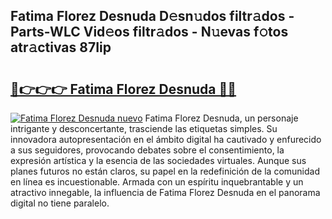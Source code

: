 ## Fatima Florez Desnuda D𝚎sn𝚞dos filtr𝚊dos - Parts-WLC Vid𝚎os filtr𝚊dos - N𝚞evas f𝚘tos atr𝚊ctivas 87Iip

# <h2><a href="http://mb4moi.tromn.icu/?c=Fatima+Florez+Desnuda">🔗👉👉👉 Fatima Florez Desnuda 🔗🔗</a></h2>

[![Fatima Florez Desnuda nuevo](https://i.imgur.com/pEAQMta.gif)](http://mb4moi.tromn.icu/?c=Fatima+Florez+Desnuda)
Fatima Florez Desnuda, un personaje intrigante y desconcertante, trasciende las etiquetas simples. Su innovadora autopresentación en el ámbito digital ha cautivado y enfurecido a sus seguidores, provocando debates sobre el consentimiento, la expresión artística y la esencia de las sociedades virtuales. Aunque sus planes futuros no están claros, su papel en la redefinición de la comunidad en línea es incuestionable. Armada con un espíritu inquebrantable y un atractivo innegable, la influencia de Fatima Florez Desnuda en el panorama digital no tiene paralelo.
